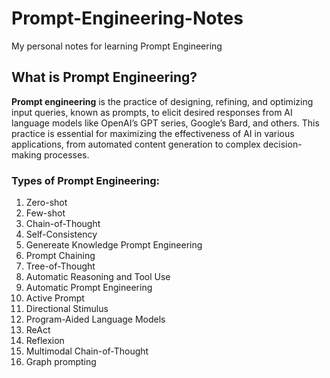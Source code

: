 # Prompt-Engineering-Notes
My personal notes for learning Prompt Engineering

## What is Prompt Engineering?
**Prompt engineering** is the practice of designing, refining, and optimizing input queries, known as prompts, to elicit desired responses from AI language models like OpenAI’s GPT series, Google’s Bard, and others. This practice is essential for maximizing the effectiveness of AI in various applications, from automated content generation to complex decision-making processes.


### Types of Prompt Engineering:
1. Zero-shot 
2. Few-shot
3. Chain-of-Thought
4. Self-Consistency
5. Genereate Knowledge Prompt Engineering
6. Prompt Chaining
7. Tree-of-Thought
8. Automatic Reasoning and Tool Use
9. Automatic Prompt Engineering
10. Active Prompt
11. Directional Stimulus
12. Program-Aided Language Models
13. ReAct
14. Reflexion
15. Multimodal Chain-of-Thought
16. Graph prompting
